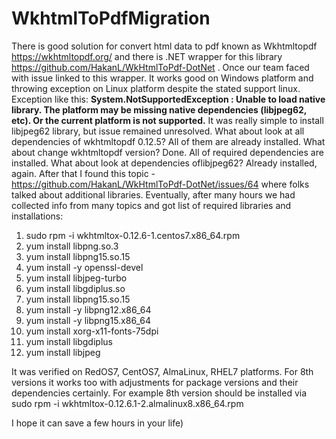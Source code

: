 # WkhtmlToPdfMigration
There is good solution for convert html data to pdf known as Wkhtmltopdf https://wkhtmltopdf.org/ and there is .NET wrapper for this library https://github.com/HakanL/WkHtmlToPdf-DotNet .
Once our team faced with issue linked to this wrapper. It works good on Windows platform and throwing exception on Linux platform despite the stated support linux.
Exception like this:
**System.NotSupportedException : Unable to load native library. The platform may be missing native dependencies (libjpeg62, etc). Or the current platform is not supported.**
It was really simple to install libjpeg62 library, but issue remained unresolved.
What about look at all dependencies of wkhtmltopdf 0.12.5? All of them are already installed.
What about change wkhtmltopdf version? Done. All of required dependencies are installed. 
What about look at dependencies oflibjpeg62? Already installed, again.
After that I found this topic - https://github.com/HakanL/WkHtmlToPdf-DotNet/issues/64 where folks talked about additional libraries.
Eventually, after many hours we had collected info from many topics and got list of required libraries and installations:

1. sudo rpm -i wkhtmltox-0.12.6-1.centos7.x86_64.rpm
2. yum install libpng.so.3
3. yum install libpng15.so.15
4. yum install -y openssl-devel
5. yum install libjpeg-turbo
6. yum install libgdiplus.so
7. yum install libpng15.so.15
8. yum install -y libpng12.x86_64
9. yum install -y libpng15.x86_64
10. yum install xorg-x11-fonts-75dpi
11. yum install libgdiplus
12. yum install libjpeg

It was verified on RedOS7, CentOS7, AlmaLinux, RHEL7 platforms.
For 8th versions it works too with adjustments for package versions and their dependencies certainly.
For example 8th version should be installed via sudo rpm -i wkhtmltox-0.12.6.1-2.almalinux8.x86_64.rpm

I hope it can save a few hours in your life)

